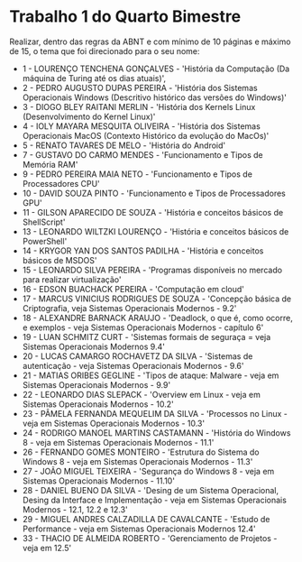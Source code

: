 # Trabalho 1 do Quarto Bimestre

Realizar, dentro das regras da ABNT e com mínimo de 10 páginas e máximo de 15, o tema que foi direcionado para o seu nome:


* 1 - LOURENÇO TENCHENA GONÇALVES - 'História da Computação (Da máquina de Turing até os dias atuais)',
* 2 - PEDRO AUGUSTO DUPAS PEREIRA - 'História dos Sistemas Operacionais Windows (Descritivo histórico das versões do Windows)'
* 3 - DIOGO BLEY RAITANI MERLIN - 'História dos Kernels Linux (Desenvolvimento do Kernel Linux)'
* 4 - IOLY MAYARA MESQUITA OLIVEIRA - 'História dos Sistemas Operacionais MacOS (Contexto Histórico da evolução do MacOs)'
* 5 - RENATO TAVARES DE MELO - 'História do Android'
* 7 - GUSTAVO DO CARMO MENDES - 'Funcionamento e Tipos de Memória RAM'
* 9 - PEDRO PEREIRA MAIA NETO - 'Funcionamento e Tipos de Processadores CPU'
* 10 - DAVID SOUZA PINTO - 'Funcionamento e Tipos de Processadores GPU'
* 11 - GILSON APARECIDO DE SOUZA - 'História e conceitos básicos de ShellScript'
* 13 - LEONARDO WILTZKI LOURENÇO - 'História e conceitos básicos de PowerShell'
* 14 - KRYGOR YAN DOS SANTOS PADILHA - 'História e conceitos básicos de MSDOS'
* 15 - LEONARDO SILVA PEREIRA - 'Programas disponíveis no mercado para realizar virtualização'
* 16 - EDSON BUACHACK PEREIRA - 'Computação em cloud'
* 17 - MARCUS VINICIUS RODRIGUES DE SOUZA - 'Concepção básica de Criptografia, veja Sistemas Operacionais Modernos -  9.2'
* 18 - ALEXANDRE BARNACK ARAUJO - 'Deadlock, o que é, como ocorre, e exemplos - veja Sistemas Operacionais Modernos - capítulo 6'
* 19 - LUAN SCHMITZ CURT - 'Sistemas formais de seguraça = veja Sistemas Operacionais Modernos 9.4'
* 20 - LUCAS CAMARGO ROCHAVETZ DA SILVA - 'Sistemas de autenticação - veja Sistemas Operacionais Modernos - 9.6'
* 21 - MATIAS ORIBES GEGLINE - 'Tipos de ataque: Malware - veja em Sistemas Operacionais Modernos - 9.9'
* 22 - LEONARDO DIAS SLEPACK - 'Overview em Linux - veja em Sistemas Operacionais Modernos - 10.2'
* 23 - PÂMELA FERNANDA MEQUELIM DA SILVA - 'Processos no Linux - veja em Sistemas Operacionais Modernos - 10.3'
* 24 - RODRIGO MANOEL MARTINS CASTAMANN - 'História do Windows 8 - veja em Sistemas Operacionais Modernos - 11.1'
* 26 - FERNANDO GOMES MONTEIRO - 'Estrutura do Sistema do Windows 8 - veja em Sistemas Operacionais Modernos - 11.3'
* 27 - JOÃO MIGUEL TEIXEIRA - 'Segurança do Windows 8 - veja em Sistemas Operacionais Modernos - 11.10'
* 28 - DANIEL BUENO DA SILVA - 'Desing de um Sistema Operacional, Desing da Interface e Implementação  - veja em Sistemas Operacionais Modernos - 12.1, 12.2 e 12.3'
* 29 - MIGUEL ANDRES CALZADILLA DE CAVALCANTE - 'Estudo de Performance - veja em Sistemas Operacionais Modernos 12.4'
* 33 - THACIO DE ALMEIDA ROBERTO - 'Gerenciamento de Projetos - veja em 12.5' 